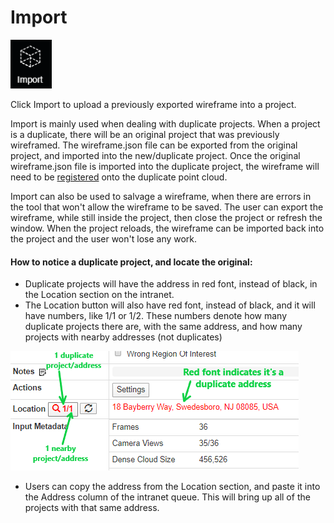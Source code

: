 # Import

![](../.gitbook/assets/import-button.png)

Click Import to upload a previously exported wireframe into a project.

Import is mainly used when dealing with duplicate projects. When a project is a duplicate, there will be an original project that was previously wireframed. The wireframe.json file can be exported from the original project, and imported into the new/duplicate project. Once the original wireframe.json file is imported into the duplicate project, the wireframe will need to be [registered](https://app.gitbook.com/@pointivo/s/user-guide/~/drafts/-LyFvmaPPCmewv4zgH5y/tools/wireframe-tools/register-wireframe) onto the duplicate point cloud.

Import can also be used to salvage a wireframe, when there are errors in the tool that won't allow the wireframe to be saved. The user can export the wireframe, while still inside the project, then close the project or refresh the window. When the project reloads, the wireframe can be imported back into the project and the user won't lose any work.

#### How to notice a duplicate project, and locate the original:

* Duplicate projects will have the address in red font, instead of black, in the Location section on the intranet.
* The Location button will also have red font, instead of black, and it will have numbers, like 1/1 or 1/2. These numbers denote how many duplicate projects there are, with the same address, and how many projects with nearby addresses \(not duplicates\) 

![](../.gitbook/assets/location-image-with-text.png)

* Users can copy the address from the Location section, and paste it into the Address column of the intranet queue. This will bring up all of the projects with that same address.

